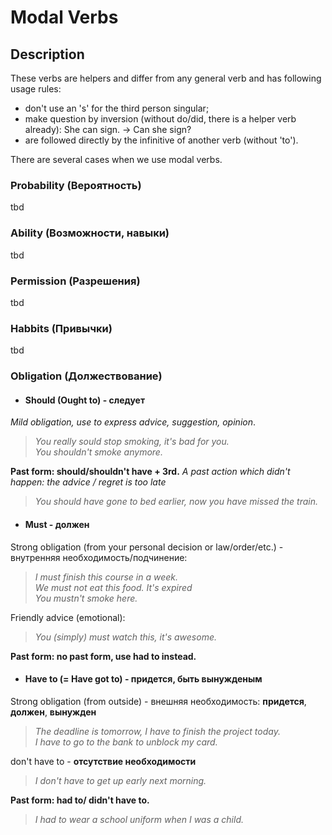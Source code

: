# Modal Verbs

## Description
These verbs are helpers and differ from any general verb and has following usage rules:
-  don't use an 's' for the third person singular;
-  make question by inversion (without do/did, there is a helper verb already): She can sign. -> Can she sign?
-  are followed directly by the infinitive of another verb (without 'to').

There are several cases when we use modal verbs.
### Probability (Вероятность)
tbd
### Ability (Возможности, навыки)
tbd
### Permission (Разрешения)
tbd
### Habbits (Привычки)
tbd

### Obligation (Должествование)

- #### Should (Ought to) - __следует__
_Mild obligation, use to express advice, suggestion, opinion_.

> _You really sould stop smoking, it's bad for you._  
> _You shouldn't smoke anymore._

__Past form: should/shouldn't have + 3rd.__
_A past action which didn't happen: the advice / regret is too late_

> _You should have gone to bed earlier, now you have missed the train._

- #### Must - __должен__
Strong obligation (from your personal decision or law/order/etc.) - внутренняя необходимость/подчинение:
> _I must finish this course in a week._  
> _We must not eat this food. It's expired_  
> _You mustn't smoke here._

Friendly advice (emotional):
> _You (simply) must watch this, it's awesome._

__Past form: no past form, use had to instead.__

- #### Have to (= Have got to) - __придется__, __быть вынужденым__
Strong obligation (from outside) - внешняя необходимость: **придется**, **должен**, **вынужден**
> _The deadline is tomorrow, I have to finish the project today._  
> _I have to go to the bank to unblock my card._

don't have to - __отсутствие необходимости__

> _I don't have to get up early next morning._

__Past form: had to/ didn't have to.__
> _I had to wear a school uniform when I was a child._
